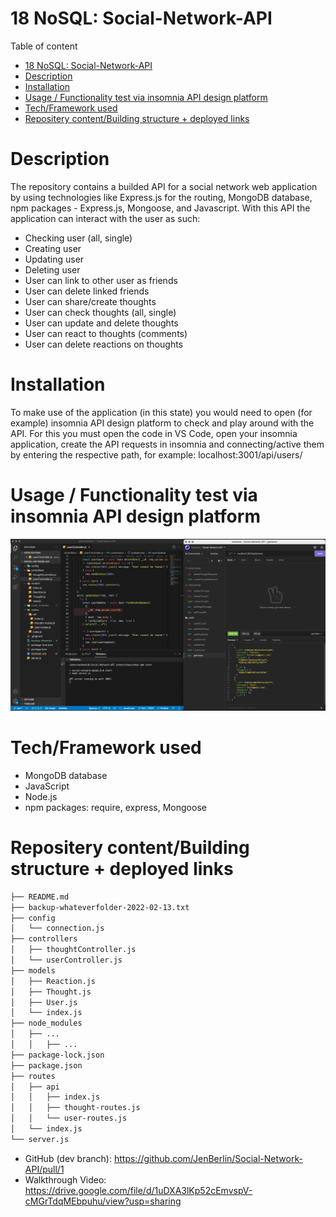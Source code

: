 # 18 NoSQL: Social-Network-API

Table of content

- [18 NoSQL: Social-Network-API](#18-nosql-social-network-api)
- [Description](#description)
- [Installation](#installation)
- [Usage / Functionality test via insomnia API design platform](#usage--functionality-test-via-insomnia-api-design-platform)
- [Tech/Framework used](#techframework-used)
- [Repositery content/Building structure + deployed links](#repositery-contentbuilding-structure--deployed-links)

# Description

The repository contains a builded API for a social network web application by using technologies like Express.js for the routing, MongoDB database, npm packages - Express.js, Mongoose, and Javascript. With this API the application can interact with the user as such:

- Checking user (all, single)
- Creating user
- Updating user
- Deleting user
- User can link to other user as friends
- User can delete linked friends
- User can share/create thoughts
- User can check thoughts (all, single)
- User can update and delete thoughts
- User can react to thoughts (comments)
- User can delete reactions on thoughts

# Installation

To make use of the application (in this state) you would need to open (for example) insomnia API design platform to check and play around with the API. For this you must open the code in VS Code, open your insomnia application, create the API requests in insomnia and connecting/active them by entering the respective path, for example: localhost:3001/api/users/

# Usage / Functionality test via insomnia API design platform

![Getting Started](./image/ScreenShot_1.png)

# Tech/Framework used

- MongoDB database
- JavaScript
- Node.js
- npm packages: require, express, Mongoose

# Repositery content/Building structure + deployed links

```bash
├── README.md
├── backup-whateverfolder-2022-02-13.txt
├── config
│   └── connection.js
├── controllers
│   ├── thoughtController.js
│   └── userController.js
├── models
│   ├── Reaction.js
│   ├── Thought.js
│   ├── User.js
│   └── index.js
├── node_modules
│   ├── ...
│   │   ├── ...
├── package-lock.json
├── package.json
├── routes
│   ├── api
│   │   ├── index.js
│   │   ├── thought-routes.js
│   │   └── user-routes.js
│   └── index.js
└── server.js
```

- GitHub (dev branch): https://github.com/JenBerlin/Social-Network-API/pull/1
- Walkthrough Video: https://drive.google.com/file/d/1uDXA3lKp52cEmvspV-cMGrTdqMEbpuhu/view?usp=sharing
